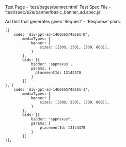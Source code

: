 Test Page - 'test/pages/banner.html'
Test Spec File - 'test/spec/e2e/banner/basic_banner_ad.spec.js'

Ad Unit that generates given 'Request' - 'Response' pairs.

```(javascript)
[{
	code: 'div-gpt-ad-1460505748561-0',
		mediaTypes: {
			banner: {
				sizes: [[300, 250], [300, 600]],
			}
		},
		bids: [{
			bidder: 'appnexus',
			params: {
			  placementId: 13144370
			}
		}]
}, {
	code: 'div-gpt-ad-1460505748561-1',
		mediaTypes: {
			banner: {
				sizes: [[300, 250], [300, 600]],
			}
		},
		bids: [{
			bidder: "appnexus",
			params: {
				placementId: 13144370
			}
		}]
}];
```